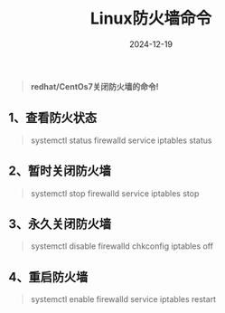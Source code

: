 ﻿---
title: Linux防火墙命令
icon: circle-info
order: 1
category:
  - Linux
tag:
  - Linux
  - firewalld
  - 运维
pageview: false
date: 2024-12-19
comment: false
breadcrumb: false
---

> **redhat/CentOs7关闭防火墙的命令!**

## 1、查看防火状态

>systemctl status firewalld
service  iptables status

## 2、暂时关闭防火墙

>systemctl stop firewalld
service  iptables stop

## 3、永久关闭防火墙

>systemctl disable firewalld
chkconfig iptables off

## 4、重启防火墙

>systemctl enable firewalld
service iptables restart  



